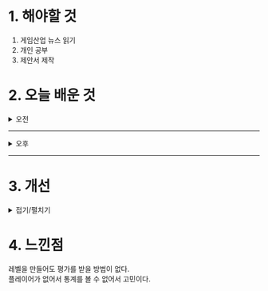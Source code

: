 
# 1. 해야할 것

1. 게임산업 뉴스 읽기 
2. 개인 공부  
3. 제안서 제작



# 2. 오늘 배운 것

<details>
<summary>오전</summary>

## 오늘의 뉴스
### [기사: 가천대학교 게임학과](https://www.inven.co.kr/webzine/news/?news=301884)
![image](https://github.com/user-attachments/assets/d1f66533-d6e7-44e5-86a5-d61b24f37424)
```
게임학과 졸업생들이 게임 개발사에 취업하는 등의 좋은 효과를 보이고 있다.
인력난을 해결하고 있다고 해야하나
나도 개발사 취업을 준비하는 입장에서 이 길을 먼저 알았다면 어땠을까? 라는 생각을 한다.
그들보다 더 좋은 포트폴리오와 노련함으로 신입으로 취업해야하지만 점점 자신감이 떨어지는 것 같아서 슬프다.
부지런하고 정교한 기획을 다듬어야 할 때이다.
```
</details>

****

<details>
<summary>오후</summary>

## 제안서 제작
### [블로그: 아조르 아하이](https://blog.naver.com/royalsweet16/220730874556)
![image](https://github.com/user-attachments/assets/02bc65b1-1a4d-434f-af6b-bfaa213665c1)
```
제안할 레벨의 스토리까지 정해지고 어떤 재미를 줄지도 완성되었다.
이제 레벨을 만들면서 뚝딱뚝딱 만들기만 하면 된다.
```

</details>

****


# 3. 개선


<details>
<summary>접기/펼치기</summary>


</details>



# 4. 느낀점
레벨을 만들어도 평가를 받을 방법이 없다.\
플레이어가 없어서 통계를 볼 수 없어서 고민이다.


